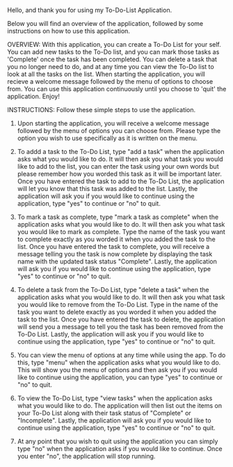 Hello, and thank you for using my To-Do-List Application.

Below you will find an overview of the application, followed by some instructions on how to use this application.

OVERVIEW:
With this application, you can create a To-Do List for your self. You can add new tasks to the To-Do list, and you can mark those tasks as 'Complete' once the task has been completed. You can delete a task that you no longer need to do, and at any time you can view the To-Do list to look at all the tasks on the list. When starting the application, you will recieve a welcome message followed by the menu of options to choose from. You can use this application continuously until you choose to 'quit' the application. Enjoy!

INSTRUCTIONS:
Follow these simple steps to use the application.

1. Upon starting the application, you will receive a welcome message followed by the menu of options you can choose from. Please type the option you wish to use specifically as it is written on the menu.

2. To addd a task to the To-Do List, type "add a task" when the application asks what you would like to do. It will then ask you what task you would like to add to the list, you can enter the task using your own words but please remember how you worded this task as it will be important later. Once you have entered the task to add to the To-Do List, the application will let you know that this task was added to the list. Lastly, the application will ask you if you would like to continue using the application, type "yes" to continue or "no" to quit.

3. To mark a task as complete, type "mark a task as complete" when the application asks what you would like to do. It will then ask you what task you would like to mark as complete. Type the name of the task you want to complete exactly as you worded it when you added the task to the list. Once you have entered the task to complete, you will receive a message telling you the task is now complete by displaying the task name with the updated task status "Complete". Lastly, the application will ask you if you would like to continue using the application, type "yes" to continue or "no" to quit.

4. To delete a task from the To-Do List, type "delete a task" when the application asks what you would like to do. It will then ask you what task you would like to remove from the To-Do List. Type in the name of the task you want to delete exactly as you worded it when you added the task to the list. Once you have entered the task to delete, the application will send you a message to tell you the task has been removed from the To-Do List. Lastly, the application will ask you if you would like to continue using the application, type "yes" to continue or "no" to quit.

5. You can view the menu of options at any time while using the app. To do this, type "menu" when the application asks what you would like to do. This will show you the menu of options and then ask you if you would like to continue using the application, you can type "yes" to continue or "no" to quit. 

6. To view the To-Do List, type "view tasks" when the application asks what you would like to do. The application will then list out the items on your To-Do List along with their task status of "Complete" or "Incomplete". Lastly, the application will ask you if you would like to continue using the application, type "yes" to continue or "no" to quit.

7. At any point that you wish to quit using the application you can simply type "no" when the application asks if you would like to continue. Once you enter "no", the application will stop running.